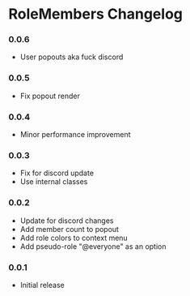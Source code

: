# RoleMembers Changelog

### 0.0.6

 - User popouts aka fuck discord

### 0.0.5

 - Fix popout render

### 0.0.4

 - Minor performance improvement

### 0.0.3

 - Fix for discord update
 - Use internal classes

### 0.0.2

 - Update for discord changes
 - Add member count to popout
 - Add role colors to context menu
 - Add pseudo-role "@everyone" as an option

### 0.0.1

 - Initial release